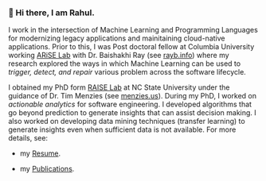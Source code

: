 ### 👋 Hi there, I am Rahul.

I work in the intersection of Machine Learning and Programming Languages for modernizing legacy applications and mainitaining cloud-native applications. Prior to this, I was Post doctoral fellow at Columbia University working [ARiSE Lab](https://www.rayb.info/ariselab) with Dr. Baishakhi Ray (see [rayb.info](rayb.info)) where my research explored the ways in which Machine Learning can be used to *trigger, detect, and repair* various problem across the software lifecycle.

I obtained my PhD form [RAISE Lab](http://ai4se.net/) at NC State University under the guidance of Dr. Tim Menzies (see [menzies.us](http://menzies.us)). During my PhD, I worked on *actionable analytics* for software engineering. I developed algorithms that go beyond prediction to generate insights that can assist decision making. I also worked on developing data mining techniques (transfer learning) to generate insights even when sufficient data is not available. For more details, see:

+ my [Resume](https://rahlk.github.io/resume/). 

+ my [Publications](https://rahlk.github.io/publications/). 

